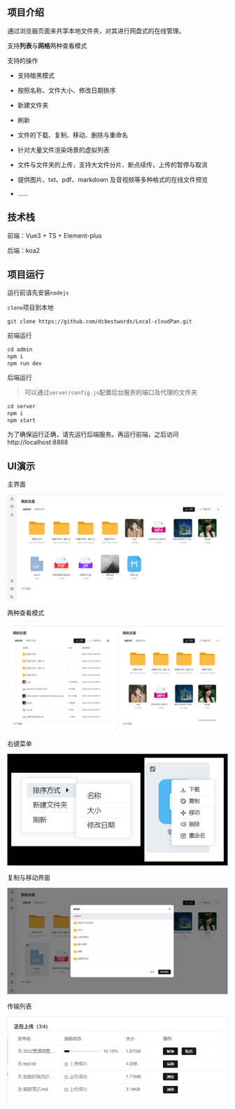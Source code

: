 ## 项目介绍

通过浏览器页面来共享本地文件夹，对其进行网盘式的在线管理。

支持**列表**与**网格**两种查看模式

支持的操作

- 支持暗黑模式

- 按照名称、文件大小、修改日期排序
- 新建文件夹
- 刷新
- 文件的下载、复制、移动、删除与重命名
- 针对大量文件渲染场景的虚拟列表
- 文件与文件夹的上传，支持大文件分片、断点续传，上传的暂停与取消
- 提供图片、txt、pdf、markdown 及音视频等多种格式的在线文件预览
- ……

## 技术栈

前端：Vue3 + TS + Element-plus

后端：koa2

## 项目运行

运行前请先安装`nodejs`

`clone`项目到本地

```shell
git clone https://github.com/dcbestwords/Local-cloudPan.git
```

前端运行

```shell
cd admin
npm i
npm run dev
```

后端运行

> 可以通过`server/config.js`配置后台服务的端口及代理的文件夹

```shell
cd server
npm i
npm start
```

为了确保运行正确，请先运行后端服务。再运行前端，之后访问 http://localhost:8888

## UI演示

主界面

![image-20241020182533857](./docs/image-20241020182533857.png)

两种查看模式

![1729419111093](./docs/1729419111093.png)

右键菜单

![1729420097651](./docs/1729420097651.png)

复制与移动界面

![image-20241020182631815](./docs/image-20241020182631815.png)

传输列表

![image-20241020183146792](./docs/image-20241020183146792.png)

